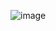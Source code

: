 

![image](https://user-images.githubusercontent.com/65891506/196712427-ac1dad25-4c03-4e31-a442-632b5c965399.png)
